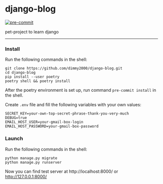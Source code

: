 # django-blog
[![pre-commit](https://img.shields.io/badge/pre--commit-enabled-brightgreen?logo=pre-commit&logoColor=white)](https://github.com/pre-commit/pre-commit)

pet-project to learn django

---
### Install
Run the following commands in the shell:
```shell
git clone https://github.com/dimmy2000/django-blog.git
cd django-blog
pip install --user poetry
poetry shell && poetry install
```

After the poetry environment is set up, run command `pre-commit install` in the shell.

Create `.env` file and fill the following variables with your own values:
```dotenv
SECRET_KEY=your-own-top-secret-phrase-thank-you-very-much
DEBUG=true
EMAIL_HOST_USER=your-gmail-box-login
EMAIL_HOST_PASSWORD=your-gmail-box-password
```
### Launch

Run the following commands in the shell:
```shell
python manage.py migrate
python manage.py runserver
```
Now you can find test server at http://localhost:8000/ or http://127.0.0.1:8000/
